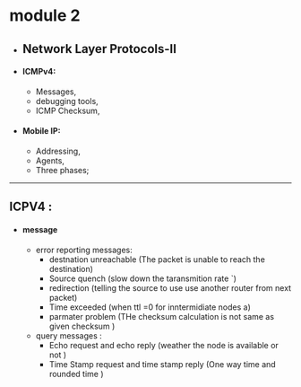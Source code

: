 # module 2 
* ## Network Layer Protocols-II 
* #### ICMPv4:
    * Messages, 
    * debugging tools, 
    * ICMP Checksum,
 * #### Mobile IP:
    * Addressing, 
    * Agents, 
    * Three phases;

------------------------------------------------------------------------------------------------
 ## ICPV4 :
 * #### message 
    * error reporting messages:
        * destnation  unreachable (The packet is unable to reach the destination)
        * Source  quench  (slow down the taransmition rate `)
        * redirection   (telling the source to use use another router from next packet)
        * Time exceeded (when ttl =0 for inntermidiate nodes a)
        * parmater problem (THe checksum calculation is not same as given checksum )
    * query messages :
        * Echo request and echo reply (weather the node is available or not )
        * Time Stamp request and time stamp reply (One way time and rounded time )



 
